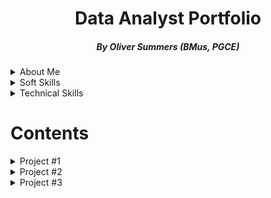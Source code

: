 # <h1 align="center">Data Analyst Portfolio</h1>
<h5 align="center">By Oliver Summers (BMus, PGCE)</h5>

<details>
<summary>About Me</summary>
<br>

**Who are you?** - Hi, I'm Oliver, and I love being involved with data! With nearly 5 years experience working in datasets of varying degrees, from easy-to-digest Excel spreadsheets to larger datasets of up to 500+ TB of data used in SQL, and R/Python.

**Why do you do what you do?** - I've always been invested in data and using applications to get results, starting with music programming and technology and later utilising SQL, Excel and Tableau/Power BI to drive business decisions. According to [Schroeder, 2021](https://www.forbes.com/sites/bernhardschroeder/2021/06/11/the-data-analytics-profession-and-employment-is-exploding-three-trends-that-matter/?sh=356375f73f81) With growth for the data field set to grow about 28% through 2026. I'm confident that the future of data has never been more exciting!

**What expertise and skills do you bring?** - While I bring with me the invaluable skillsets in using SQL, Excel, Tableau/Power BI, I'm a qualified educator for 6+ years, with a pedagogical approach in presenting complex information, having supported the education sector in the UK and US to students aged 5- 25. This is ciritical when dealing with both business and technical stakeholders who rely on data to plan ahead with strategic business decisions that can have a major impact.

**What are you looking for?** - Looking for a role that prioritises data in their workplace that I'm really keen in analysing and finding results for. I'd love to hear from you to discuss further about what you're looking for in a data analyst role and the needs of the business, so please do get in touch so we can discuss further. Looking forward to speaking with you!
<br>
<br>

*P.S. quick bonus fact for you - at MyTutor, I won the data compeition in the data team for building a database in SQL from the ground up, focusing on different coloured shirts and presenting this to the team. As an award, I won an emoji of me with a crown and a box of chocolates!*

</details>

<details markdown="1">
<summary>Soft Skills</summary>
<br>

- **Communication & Presentation**
  - Delivered **PowerPoint presentations for 100+ lessons** in both primary and FE education sectors in UK and US
  - Presented weekly workshops to **20+ teams to update B2C stakeholders** at MyTutor on data-led insights
- **Teamwork**
  - Collaboarated with product and engineering teams at MyTutor to successfully **solve 30+ daily** technical site issues 
  - Supported our Business Development team at FMIC to update signed **200+ contracts from dealers** in the AS/400 database
- **Problem Solving**
  - Solved technical issues reported on JIRA that lead to improving customer **satisfaction fron Google reviews from 3.8 to 4.0 out of 5**
  - Created categories for product reports in our CRM system (Zendesk) to **collect data from 10,000+ daily customers**, improving accurate reporting at MyTutor
- **Attention to Detail**
  - Scrutinised up to **500 daily bookings** at Ocean Holidays, analysing for correct information extracted from Excel and comparing to transmittals received to **reach 97%+ score**
  - Extract data from the AS/400 database into Excel to format, removing duplicates and missing values to **provide to more than 200+ colleagues** across the EMEA business  at FMIC.

</details>

<details markdown="1">
<summary>Technical Skills</summary>
<br>

- Programming: SQL (SQL Server, Azure), Python (BeautifulSoup)
- Excel: vlookup, index match, count(if), sum(if), min/max(if), average, conditional formatting, trim
- Modeling: Linear Regressions, Logistic Regressions
- Data Visualisation: Tableau, Power BI, MS Excel/Google Sheets, PowerPoint

</details>

# Contents

<details>
<summary>Project #1</summary>
<br>

Project Name  | Description    | Skills & Topics
------------- | -------------  | ------------
[Consumer Changes to Travel Into The UK](https://github.com/OSummers/data_analyst_portfolio/tree/main/Proj_1)  | Looking at the changes between post and pre-pandemic consumer behviour for travel to and from UK  | Data visualization, explorartory data analysis, mining, cleaning, preparing, web scraping, descriptive & predictive data analysis, univariate & bivariate data analysis
______________


*Further Notes:*

- Code/File: [Found in this repository folder](https://github.com/OSummers/data_analyst_portfolio/tree/main/Proj_1)
- Source: [Office for National Survey - Overseas travel and tourism time series](https://www.ons.gov.uk/peoplepopulationandcommunity/leisureandtourism/datasets/internationalpassengersurveytimeseriesspreadsheet)
- Technology: SQL, Excel, Power BI, Parsehub

</details>

<details>
<summary>Project #2</summary>
<br>

Project Name  | Description    | Skills & Topics
------------- | -------------  | ------------
[Analysis on Consumer Behaviour in Video Game Purchases](https://github.com/OSummers/data_analyst_portfolio/tree/main/Proj_2)  | Understanding how consumers are selecting what games to play and their purchasing methods  | Data Cleaning, wrangling, preparing, mining, web scraping, exploratory data analysis, data visualisation, descriptive & predictive data analysis, univariate data analysis
______________


*Further Notes:*

- Code/File: [repository folder here](https://github.com/OSummers/data_analyst_portfolio/tree/main/Proj_2)
- Source: [Steam top 250](https://steam250.com/reviews), [Metacritic Games Releases](https://www.metacritic.com/browse/games/score/metascore/all/all/filtered)
- Technology: SQL, Excel, Tableau, Parsehub, Python (BeautifulSoup)

</details>

<details>
<summary>Project #3</summary>
<br>

Project Name  | Description    | Skills & Topic
------------- | -------------  | ------------
[Geographical Analysis on K-pop Idols](https://github.com/OSummers/data_analyst_portfolio/tree/main/Proj_3)  | Gaining knowledge on where k-pop idols are originating from, looking at location, age and gender  | Data cleaning, wrangling, preparing, mining, web scraping, exploratory data analysis, data visualisation, descriptive data analysis, univariate data analysis
______________


*Further Notes:*

- Code/File: [Found in this repository folder](https://github.com/OSummers/data_analyst_portfolio/tree/main/Proj_3)
- Source: [k-pop idol dataset](https://dbkpop.com/db/all-k-pop-idols/)
- Technology: SQL, Excel, Tableau, Parsehub, Python (BeautifulSoup)

</details>
